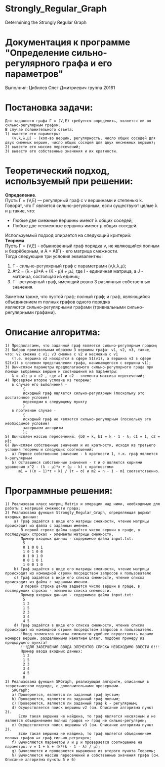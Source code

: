 # Strongly_Regular_Graph
Determining the Strongly Regular Graph
# Документация к программе "Определение сильно-регулярного графа и его параметров"
Выполнил:
 Цибилев Олег Дмитриевич
 группа 20161

# Постановка задачи:
	Для заданного графа Г = (V,E) требуется определить, является ли он сильно-регулярным графом.
	В случае положительного ответа: 
	1) вывести его параметры: 
	   (v,k,λ,μ) - (кол-во вершин, регулярность, число общих соседей для двух смежных вершин, число общих соседей для двух несмежных вершин);
	2) вывести его массив пересечений;
	3) вывести его собственные значения и их кратности.

# Теоретический подход, используемый при решении:
**Определение**.  
Пусть Г = (V,E) — регулярный граф с v вершинами и степенью k. Говорят, что Г является сильно-регулярным, если существуют целые λ и μ такие, что:  
- Любые две смежные вершины имеют λ общих соседей,  
- Любые две несмежные вершины имеют μ общих соседей.   

Используемый подход опирается на следующий критерий:  
**Теорема**.  
Пусть Г = (V,E) - обыкновенный граф порядка v, не являющийся полным и безрёберным, и A = A(Г) - его матрица смежности.  
Тогда следующие три условия эквивалентны:  
1) Г - сильно-регулярный граф с параметрами (v,k,λ,μ);  
2) A^2 = (λ - μ)*A + (K - μ)*I + μ*J, где I - единичная матрица, а J - матрица, состоящая из единиц;  
3) Г - регулярный граф, имеющий ровно 3 различных собственных значения.    

Заметим также, что пустой граф; полный граф; и граф, являющийся объединением m полных графов одного порядка  
являются сильно-регулярными графами (тривиальными сильно-регулярными графами).

# Описание алгоритма:
	1) Предполагаем, что заданный граф является сильно-регулярным графом;
	2) Выбрав произвольным образом 3 вершины графа: v1, v2, v3, такие, что: v2 смежна с v1; v3 смежна с v2 и несмежна с v1
	   (т.е. вершина v2 находится в сфере S1(v1), а вершина v3 в сфере S2(v1) в слоевом представлении графа, начинающегося с вершины v1);
	3) Вычисляем параметры предполагаемого сильно-регулярного графа при помощи выбранных вершин и соотношения на параметры:
	   λ = a1; μ = c2 , где a1 и c2 - элементы массива пересечений;
	4) Проверяем второе условие из теоремы:
	   в случае его выполнения - 
			{
			исходный граф является сильно-регулярным (поскольку это достаточное условие)
			переходим к следующему пункту
			}
	   в противном случае - 
			{
			исходный граф не является сильно-регулярным (поскольку это необходимое условие)
			завершаем алгоритм
			};
	5) Вычисляем массив пересечений: {b0 = k, b1 = k - 1 - λ; c1 = 1, c2 = μ};
	6) Вычисляем собственные значения и их кратности, исходя из третьего условия теоремы и следующих соотношений:
	   a) Первое собственное значение - k кратности 1, т.к. граф является k-регулярным
	   b) Оставшиеся собственные значения - τ и σ являются корнями уравнения x^2 - (λ - μ)*x + (μ - k) с кратностями
	      m1 = ((n − 1)*τ + k) / (τ − σ) и m2 = n - 1 - m1 соответственно.

# Программные решения:
	1) Реализован класс матриц Matrix и операции над ними, необходимые для работы с матрицей смежности графа;
	2) Реализована функция Strongly_Regular_Graph, определяющая формат входных данных:
		a) Граф задаётся в виде его матрицы смежности, чтение матрицы происходит из файла с заданным именем.
		   В первой строке файла задаётся число вершин в графе, в последующих строках - элементы матрицы смежности.
		   Пример входных данных - содержимое файла input.txt:
			5
			0 1 0 0 1
			1 0 1 0 0
			0 1 0 1 0
			0 0 1 0 1
			1 0 0 1 0
		b) Граф задаётся в виде его матрицы смежности, чтение матрицы происходит из командной строки посредством запросов к пользователю
		c) Граф задаётся в виде его списка смежности, чтение списка происходит из файла с заданным именем.
		   В первой строке файла задаётся число вершин в графе, в последующих строках - элементы списка смежности.
		   Пример входных данных - содержимое файла input.txt:
			5
			1 2
			1 5
			2 3
			3 4
			4 5
		d) Граф задаётся в виде его списка смежности, чтение списка происходит из командной строки посредством запросов к пользователю.
		   !Ввод элементов списка смежности удобнее осуществлять парами номеров вершин, разделёнными нажатием Enter, подобно примеру из предыдущего пункта!
		   !!!ДЛЯ ЗАВЕРШЕНИЯ ВВОДА ЭЛЕМЕНТОВ СПИСКА НЕОБХОДИМО ВВЕСТИ 0!!!
		   Пример ввода входных данных:
			1 2
			1 5
			2 3
			3 4
			4 5
			0
	3) Реализована функция SRGraph, реализующая алгоритм, описанный в теоретическом подходе, с дополнительными проверками.
	   SRGraph:
	   a) Проверяется, является ли заданный граф пустым;
	   b) Проверяется, является ли заданный граф полным;
	   с) Проверяется, является ли заданный граф k - регулярным;
	   d) Осуществляется поиск вершины v2 (см. Описание алгоритма пункт 2). 
	      Если такая вершина не найдена, то граф является несвязным и не является объединением полных графов => граф не сильно-регулярен;
	   e) Осуществляется поиск вершины v3 (см. Описание алгоритма пункт 2). 
	      Если такая вершина не найдена, то граф является объединением полных графов => граф сильно-регулярен;
	   f) Вычисляются параметры λ и μ и проверяется соотношение на параметры: v = 1 + k + (k*(k - 1 - λ) / μ);
	   g) Вычисляется и проверяется выражение из второго пункта Теоремы;
	   h) Вычисляется массив пересечений и собственные значения графа (см. Описание алгоритма пункты 5 и 6)
